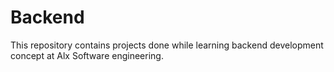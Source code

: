 # Backend
This repository contains projects done while learning backend development concept at Alx Software engineering.
